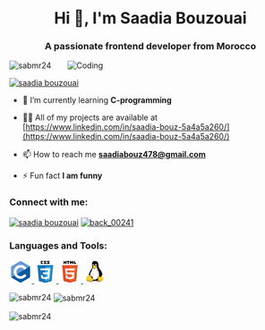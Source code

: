 <h1 align="center">Hi 👋, I'm Saadia Bouzouai</h1>
<h3 align="center">A passionate frontend developer from Morocco</h3>
<img align="right" alt="Coding" width="400" src="https://steamuserimages-a.akamaihd.net/ugc/1631947648964785474/81CBA15178466DD47195A239232202E78987B714/?imw=5000&imh=5000&ima=fit&impolicy=Letterbox&imcolor=%23000000&letterbox=false">

<p align="left"> <img src="https://komarev.com/ghpvc/?username=sabmr24&label=Profile%20views&color=0e75b6&style=flat" alt="sabmr24" /> </p>

<p align="left"> <a href="https://twitter.com/saadia bouzouai" target="blank"><img src="https://img.shields.io/twitter/follow/saadia bouzouai?logo=twitter&style=for-the-badge" alt="saadia bouzouai" /></a> </p>

- 🌱 I’m currently learning **C-programming**

- 👨‍💻 All of my projects are available at [https://www.linkedin.com/in/saadia-bouz-5a4a5a260/](https://www.linkedin.com/in/saadia-bouz-5a4a5a260/)

- 📫 How to reach me **saadiabouz478@gmail.com**

- ⚡ Fun fact **I am funny**

<h3 align="left">Connect with me:</h3>
<p align="left">
<a href="https://twitter.com/saadia bouzouai" target="blank"><img align="center" src="https://raw.githubusercontent.com/rahuldkjain/github-profile-readme-generator/master/src/images/icons/Social/twitter.svg" alt="saadia bouzouai" height="30" width="40" /></a>
<a href="https://instagram.com/back_00241" target="blank"><img align="center" src="https://raw.githubusercontent.com/rahuldkjain/github-profile-readme-generator/master/src/images/icons/Social/instagram.svg" alt="back_00241" height="30" width="40" /></a>
</p>

<h3 align="left">Languages and Tools:</h3>
<p align="left"> <a href="https://www.cprogramming.com/" target="_blank" rel="noreferrer"> <img src="https://raw.githubusercontent.com/devicons/devicon/master/icons/c/c-original.svg" alt="c" width="40" height="40"/> </a> <a href="https://www.w3schools.com/css/" target="_blank" rel="noreferrer"> <img src="https://raw.githubusercontent.com/devicons/devicon/master/icons/css3/css3-original-wordmark.svg" alt="css3" width="40" height="40"/> </a> <a href="https://www.w3.org/html/" target="_blank" rel="noreferrer"> <img src="https://raw.githubusercontent.com/devicons/devicon/master/icons/html5/html5-original-wordmark.svg" alt="html5" width="40" height="40"/> </a> <a href="https://www.linux.org/" target="_blank" rel="noreferrer"> <img src="https://raw.githubusercontent.com/devicons/devicon/master/icons/linux/linux-original.svg" alt="linux" width="40" height="40"/> </a> </p>

<p><img align="left" src="https://github-readme-stats.vercel.app/api/top-langs?username=sabmr24&show_icons=true&locale=en&layout=compact" alt="sabmr24" /></p>

<p>&nbsp;<img align="center" src="https://github-readme-stats.vercel.app/api?username=sabmr24&show_icons=true&locale=en" alt="sabmr24" /></p>

<p><img align="center" src="https://github-readme-streak-stats.herokuapp.com/?user=sabmr24&" alt="sabmr24" /></p>
